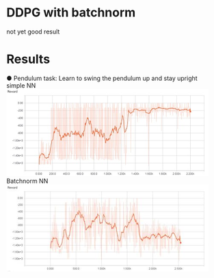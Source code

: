 # DDPG with batchnorm
not yet good result

# Results
● Pendulum task: Learn to swing the pendulum up and stay upright<br/>
simple NN<br/>
![image](https://raw.githubusercontent.com/hoopwoop/Deep-reinforcement-learning/ddpg1/screenshots/result_rewards.JPG)<br/>
Batchnorm NN<br/>
![image](https://raw.githubusercontent.com/hoopwoop/Deep-reinforcement-learning/ddpg2/screenshots/pendulum_batchnorm_reward_result.jpg)
